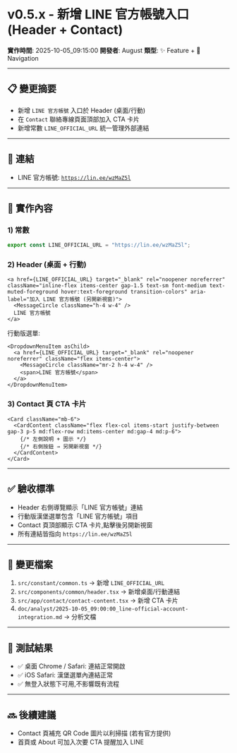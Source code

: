# v0.5.x - 新增 LINE 官方帳號入口 (Header + Contact)

**實作時間**: 2025-10-05_09:15:00
**開發者**: August
**類型**: ✨ Feature + 🧭 Navigation

---

## 📋 變更摘要

- 新增 `LINE 官方帳號` 入口於 Header (桌面/行動)
- 在 `Contact` 聯絡專線頁面頂部加入 CTA 卡片
- 新增常數 `LINE_OFFICIAL_URL` 統一管理外部連結

---

## 🔗 連結

- LINE 官方帳號: [`https://lin.ee/wzMaZ5l`](https://lin.ee/wzMaZ5l)

---

## 🧩 實作內容

### 1) 常數
```startLine:endLine:src/constant/common.ts
export const LINE_OFFICIAL_URL = "https://lin.ee/wzMaZ5l";
```

### 2) Header (桌面 + 行動)
```startLine:endLine:src/components/common/header.tsx
<a href={LINE_OFFICIAL_URL} target="_blank" rel="noopener noreferrer" className="inline-flex items-center gap-1.5 text-sm font-medium text-muted-foreground hover:text-foreground transition-colors" aria-label="加入 LINE 官方帳號 (另開新視窗)">
  <MessageCircle className="h-4 w-4" />
  LINE 官方帳號
</a>
```

行動版選單:
```startLine:endLine:src/components/common/header.tsx
<DropdownMenuItem asChild>
  <a href={LINE_OFFICIAL_URL} target="_blank" rel="noopener noreferrer" className="flex items-center">
    <MessageCircle className="mr-2 h-4 w-4" />
    <span>LINE 官方帳號</span>
  </a>
</DropdownMenuItem>
```

### 3) Contact 頁 CTA 卡片
```startLine:endLine:src/app/contact/contact-content.tsx
<Card className="mb-6">
  <CardContent className="flex flex-col items-start justify-between gap-3 p-5 md:flex-row md:items-center md:gap-4 md:p-6">
    {/* 左側說明 + 圖示 */}
    {/* 右側按鈕 → 另開新視窗 */}
  </CardContent>
</Card>
```

---

## ✅ 驗收標準

- Header 右側導覽顯示「LINE 官方帳號」連結
- 行動版漢堡選單包含「LINE 官方帳號」項目
- Contact 頁頂部顯示 CTA 卡片,點擊後另開新視窗
- 所有連結皆指向 `https://lin.ee/wzMaZ5l`

---

## 📁 變更檔案

1. `src/constant/common.ts` → 新增 `LINE_OFFICIAL_URL`
2. `src/components/common/header.tsx` → 新增桌面/行動連結
3. `src/app/contact/contact-content.tsx` → 新增 CTA 卡片
4. `doc/analyst/2025-10-05_09:00:00_line-official-account-integration.md` → 分析文檔

---

## 🧪 測試結果

- ✅ 桌面 Chrome / Safari: 連結正常開啟
- ✅ iOS Safari: 漢堡選單內連結正常
- ✅ 無登入狀態下可用,不影響既有流程

---

## 🔜 後續建議

- Contact 頁補充 QR Code 圖片以利掃描 (若有官方提供)
- 首頁或 About 可加入次要 CTA 提醒加入 LINE
